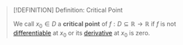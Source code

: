>[!DEFINITION] Definition: Critical Point
>
>We call $x_0 \in D$ a **critical point** of $f: D \subseteq \mathbb{R} \to \mathbb{R}$ if $f$ is not [differentiable](Differentiability%20of%20Real%20Functions.md) at $x_0$ or its [derivative](Differentiability%20of%20Real%20Functions.md) at $x_0$ is zero.
>